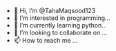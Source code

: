 - 👋 Hi, I’m @TahaMaqsood123
- 👀 I’m interested in programming...
- 🌱 I’m currently learning python..
- 💞️ I’m looking to collaborate on ...
- 📫 How to reach me ...

<!---
TahaMaqsood123/TahaMaqsood123 is a ✨ special ✨ repository because its `README.md` (this file) appears on your GitHub profile.
You can click the Preview link to take a look at your changes.
--->
